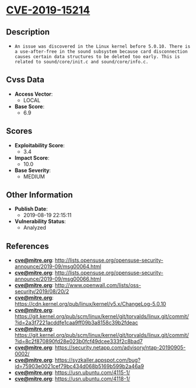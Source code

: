 
# [CVE-2019-15214](http://lists.opensuse.org/opensuse-security-announce/2019-09/msg00064.html)

## Description

- `An issue was discovered in the Linux kernel before 5.0.10. There is a use-after-free in the sound subsystem because card disconnection causes certain data structures to be deleted too early. This is related to sound/core/init.c and sound/core/info.c.`

## Cvss Data

- **Access Vector**:
  - LOCAL
- **Base Score**:
  - 6.9

## Scores

- **Exploitability Score**:
  - 3.4
- **Impact Score**:
  - 10.0
- **Base Severity**:
  - MEDIUM

## Other Information

- **Publish Date**:
  - 2019-08-19 22:15:11
- **Vulnerability Status**:
  - Analyzed

## References

- **cve@mitre.org**: http://lists.opensuse.org/opensuse-security-announce/2019-09/msg00064.html
- **cve@mitre.org**: http://lists.opensuse.org/opensuse-security-announce/2019-09/msg00066.html
- **cve@mitre.org**: http://www.openwall.com/lists/oss-security/2019/08/20/2
- **cve@mitre.org**: https://cdn.kernel.org/pub/linux/kernel/v5.x/ChangeLog-5.0.10
- **cve@mitre.org**: https://git.kernel.org/pub/scm/linux/kernel/git/torvalds/linux.git/commit/?id=2a3f7221acddfe1caa9ff09b3a8158c39b2fdeac
- **cve@mitre.org**: https://git.kernel.org/pub/scm/linux/kernel/git/torvalds/linux.git/commit/?id=8c2f870890fd28e023b0fcf49dcee333f2c8bad7
- **cve@mitre.org**: https://security.netapp.com/advisory/ntap-20190905-0002/
- **cve@mitre.org**: https://syzkaller.appspot.com/bug?id=75903e0021cef79bc434d068b5169b599b2a46a9
- **cve@mitre.org**: https://usn.ubuntu.com/4115-1/
- **cve@mitre.org**: https://usn.ubuntu.com/4118-1/
